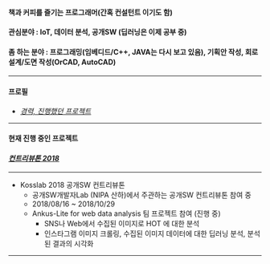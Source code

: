 
#### 책과 커피를 즐기는 프로그래머(간혹 컨설턴트 이기도 함)

#### 관심분야 : IoT, 데이터 분석, 공개SW (딥러닝은 이제 공부 중)  

#### 좀 하는 분야 : 프로그래밍(임베디드/C++, JAVA는 다시 보고 있음), 기획안 작성, 회로설계/도면 작성(OrCAD, AutoCAD)  

------------

#### 프로필  
- _[경력, 진행했던 프로젝트](./profile.md)_  

------------

#### 현재 진행 중인 프로젝트  

#### _[컨트리뷰톤 2018](https://github.com/onycom-ankus/contributhon2018/tree/master/Team_A)_ 
-----------     

- Kosslab 2018 공개SW 컨트리뷰톤
  - 공개SW개발자Lab (NIPA 산하)에서 주관하는 공개SW 컨트리뷰톤 참여 중
  - 2018/08/16 ~ 2018/10/29
  - Ankus-Lite for web data analysis 팀 프로젝트 참여 (진행 중)
    - SNS나 Web에서 수집된 이미지로 HOT 에 대한 분석 
    - 인스타그램 이미지 크롤링, 수집된 이미지 데이터에 대한 딥러닝 분석, 분석된 결과의 시각화

------------

